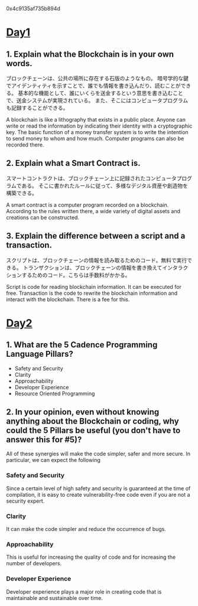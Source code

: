 0x4c9135af735b894d

# [Day1](https://github.com/emerald-dao/beginner-cadence-course/tree/main/chapter1.0/day1)

## 1. Explain what the Blockchain is in your own words.

ブロックチェーンは、公共の場所に存在する石版のようなもの。
暗号学的な鍵でアイデンティティを示すことで、誰でも情報を書き込んだり、読むことができる。
基本的な機能として、誰にいくらを送金するという意思を書き込むことで、送金システムが実現されている。
また、そこにはコンピュータプログラムも記録することができる。

A blockchain is like a lithography that exists in a public place.
Anyone can write or read the information by indicating their identity with a cryptographic key.
The basic function of a money transfer system is to write the intention to send money to whom and how much.
Computer programs can also be recorded there.

## 2. Explain what a Smart Contract is.

スマートコントラクトは、ブロックチェーン上に記録されたコンピュータプログラムである。
そこに書かれたルールに従って、多様なデジタル資産や創造物を構築できる。

A smart contract is a computer program recorded on a blockchain.
According to the rules written there, a wide variety of digital assets and creations can be constructed.

## 3. Explain the difference between a script and a transaction.

スクリプトは、ブロックチェーンの情報を読み取るためのコード。無料で実行できる。
トランザクションは、ブロックチェーンの情報を書き換えてインタラクションするためのコード。こちらは手数料がかかる。

Script is code for reading blockchain information. It can be executed for free.
Transaction is the code to rewrite the blockchain information and interact with the blockchain. There is a fee for this.


# [Day2](https://github.com/emerald-dao/beginner-cadence-course/tree/main/chapter1.0/day2)

## 1. What are the 5 Cadence Programming Language Pillars?

- Safety and Security
- Clarity
- Approachability
- Developer Experience
- Resource Oriented Programming

## 2. In your opinion, even without knowing anything about the Blockchain or coding, why could the 5 Pillars be useful (you don't have to answer this for #5)?

All of these synergies will make the code simpler, safer and more secure. In particular, we can expect the following

### Safety and Security

Since a certain level of high safety and security is guaranteed at the time of compilation, it is easy to create vulnerability-free code even if you are not a security expert.

### Clarity

It can make the code simpler and reduce the occurrence of bugs.

### Approachability

This is useful for increasing the quality of code and for increasing the number of developers.

### Developer Experience

Developer experience plays a major role in creating code that is maintainable and sustainable over time.
